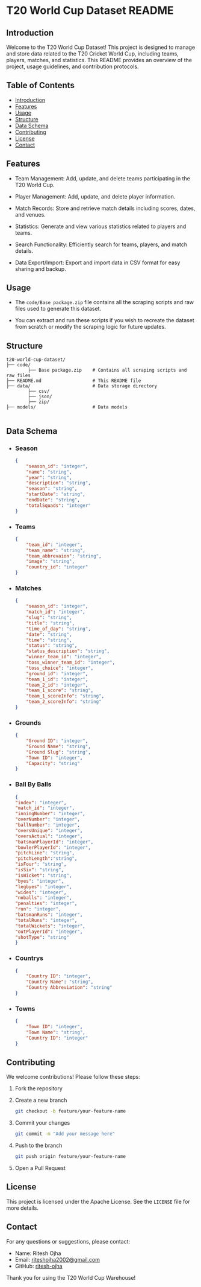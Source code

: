 # T20 World Cup Dataset README

## Introduction

Welcome to the T20 World Cup Dataset! This project is designed to manage and store data related to the T20 Cricket World Cup, including teams, players, matches, and statistics. This README provides an overview of the project, usage guidelines, and contribution protocols.

## Table of Contents
- [Introduction](#introduction)
- [Features](#features)
- [Usage](#usage)
- [Structure](#introduction)
- [Data Schema](#data-schema)
- [Contributing](#contributing)
- [License](#license)
- [Contact](#contact)

## Features
- Team Management: Add, update, and delete teams participating in the T20 World Cup.

- Player Management: Add, update, and delete player information.

- Match Records: Store and retrieve match details including scores, dates, and venues.

- Statistics: Generate and view various statistics related to players and teams.

- Search Functionality: Efficiently search for teams, players, and match details.

- Data Export/Import: Export and import data in CSV format for easy sharing and backup.

## Usage

- The `code/Base package.zip` file contains all the scraping scripts and raw files used to generate this dataset.

- You can extract and run these scripts if you wish to recreate the dataset from scratch or modify the scraping logic for future updates.


## Structure
```
t20-world-cup-dataset/
├── code/
        ├── Base package.zip    # Contains all scraping scripts and raw files
├── README.md                   # This README file
├── data/                       # Data storage directory
        ├── csv/
        ├── json/
        ├── zip/                 
├── models/                     # Data models


```
## Data Schema

- ### Season
    ```json
    {
        "season_id": "integer",
        "name": "string",
        "year": "string",
        "description": "string",
        "season": "string",
        "startDate": "string",
        "endDate": "string",
        "totalSquads": "integer"
    }
    ```
- ###  Teams
    ```json
    {
        "team_id": "integer",
        "team_name": "string",
        "team_abbrevaion": "string",
        "image": "string",
        "country_id": "integer"
    }   
    ```
- ### Matches
    ```json
    {
        "season_id": "integer",
        "match_id": "integer",
        "slug": "string",
        "title": "string",
        "time_of_day": "string",
        "date": "string",
        "time": "string",
        "status": "string",
        "status_description": "string",
        "winner_team_id": "integer",
        "toss_winner_team_id": "integer",
        "toss_choice": "integer",
        "ground_id": "integer",
        "team_1_id": "integer",
        "team_2_id": "integer",
        "team_1_score": "string",
        "team_1_scoreInfo": "string",
        "team_2_scoreInfo": "string"
    }   
    ```
- ### Grounds
    ```json
    {
        "Ground ID": "integer",
        "Ground Name": "string",
        "Ground Slug": "string",
        "Town ID": "integer",
        "Capacity": "string"
    }
    ```
- ### Ball By Balls
    ```json
    {
    "index": "integer",
    "match_id": "integer",
    "inningNumber": "integer",
    "overNumber": "integer",
    "ballNumber": "integer",
    "oversUnique": "integer",
    "oversActual": "integer",
    "batsmanPlayerId": "integer",
    "bowlerPlayerId": "integer",
    "pitchLine": "string",
    "pitchLength":"string",
    "isFour": "string",
    "isSix": "string",
    "isWicket": "string",
    "byes": "integer",
    "legbyes": "integer",
    "wides": "integer",
    "noballs": "integer",
    "penalties": "integer",
    "run": "integer",
    "batsmanRuns": "integer",
    "totalRuns": "integer",
    "totalWickets": "integer",
    "outPlayerId": "integer",
    "shotType": "string"
    }

    ```
- ### Countrys
    ```json
    {
        "Country ID": "integer",
        "Country Name": "string",
        "Country Abbreviation": "string"
    }
    ```
- ### Towns
    ```json
    {
        "Town ID": "integer",
        "Town Name": "string",
        "Country ID": "integer"
    }
    ```

## Contributing
We welcome contributions! Please follow these steps:
1. Fork the repository

2. Create a new branch
    ```sh
    git checkout -b feature/your-feature-name
    ```
3. Commit your changes
    ```sh
    git commit -m "Add your message here"
    ```

4. Push to the branch
    ```sh
    git push origin feature/your-feature-name
    ```
5. Open a Pull Request

## License

This project is licensed under the Apache License. See the `LICENSE` file for more details.


## Contact

For any questions or suggestions, please contact:

- Name: Ritesh Ojha
- Email: riteshojha2002@gmail.com
- GitHub: [ritesh-ojha](https://github.com/ritesh-ojha)

Thank you for using the T20 World Cup Warehouse!

